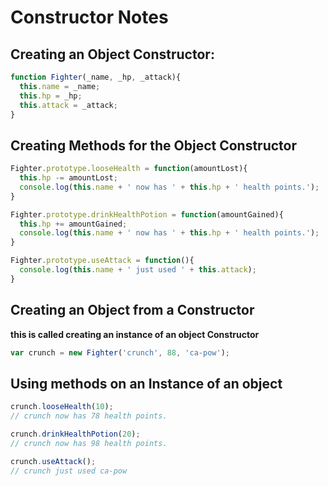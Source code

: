 # Constructor Notes

## Creating an Object Constructor:
``` javascript
function Fighter(_name, _hp, _attack){
  this.name = _name;
  this.hp = _hp;
  this.attack = _attack;
}
```

## Creating Methods for the Object Constructor
``` javascript
Fighter.prototype.looseHealth = function(amountLost){
  this.hp -= amountLost;
  console.log(this.name + ' now has ' + this.hp + ' health points.');
}

Fighter.prototype.drinkHealthPotion = function(amountGained){
  this.hp += amountGained;
  console.log(this.name + ' now has ' + this.hp + ' health points.');
}

Fighter.prototype.useAttack = function(){
  console.log(this.name + ' just used ' + this.attack);
}
```

## Creating an Object from a Constructor
**this is called creating an instance of an object Constructor**
``` javascript
var crunch = new Fighter('crunch', 88, 'ca-pow');
```

## Using methods on an Instance of an object
``` javascript
crunch.looseHealth(10);
// crunch now has 78 health points.

crunch.drinkHealthPotion(20);
// crunch now has 98 health points.

crunch.useAttack();
// crunch just used ca-pow
```
